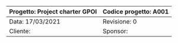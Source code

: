 | Progetto: Project charter GPOI | Codice progetto: A001 |
| ------------- | ------------- |
| Data: 17/03/2021  | Revisione: 0 |
| Cliente:  | Sponsor:  |


